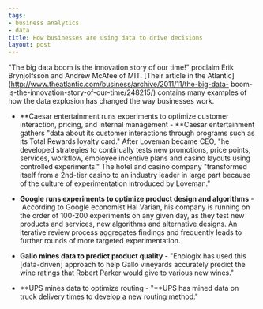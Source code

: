 ```yaml
--- 
tags: 
- business analytics
- data
title: How businesses are using data to drive decisions
layout: post
---
```

"The big data boom is the innovation story of our time!" proclaim Erik
Brynjolfsson and Andrew McAfee of MIT. [Their article in the
Atlantic](http://www.theatlantic.com/business/archive/2011/11/the-big-data-
boom-is-the-innovation-story-of-our-time/248215/) contains many examples of
how the data explosion has changed the way businesses work.

  * **Caesar entertainment runs experiments to optimize customer interaction, pricing, and internal management - **Caesar entertainment gathers "data about its customer interactions through programs such as its Total Rewards loyalty card." After Loveman became CEO, "he developed strategies to continually tests new promotions, price points, services, workflow, employee incentive plans and casino layouts using controlled experiments." The hotel and casino company "transformed itself from a 2nd-tier casino to an industry leader in large part because of the culture of experimentation introduced by Loveman."

  * **Google runs experiments to optimize product design and algorithms** - According to Google economist Hal Varian, his company is running on the order of 100-200 experiments on any given day, as they test new products and services, new algorithms and alternative designs. An iterative review process aggregates findings and frequently leads to further rounds of more targeted experimentation.

  * **Gallo mines data to predict product quality** - "Enologix has used this [data-driven] approach to help Gallo vineyards accurately predict the wine ratings that Robert Parker would give to various new wines."

  * **UPS mines data to optimize routing - "**UPS has mined data on truck delivery times to develop a new routing method."

